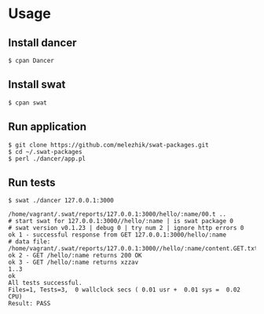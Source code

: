 # Usage

## Install dancer

    $ cpan Dancer

## Install swat

    $ cpan swat

## Run application

    $ git clone https://github.com/melezhik/swat-packages.git
    $ cd ~/.swat-packages
    $ perl ./dancer/app.pl
    
## Run tests


    $ swat ./dancer 127.0.0.1:3000    

    /home/vagrant/.swat/reports/127.0.0.1:3000/hello/:name/00.t ..
    # start swat for 127.0.0.1:3000//hello/:name | is swat package 0
    # swat version v0.1.23 | debug 0 | try num 2 | ignore http errors 0
    ok 1 - successful response from GET 127.0.0.1:3000/hello/:name
    # data file: /home/vagrant/.swat/reports/127.0.0.1:3000//hello/:name/content.GET.txt
    ok 2 - GET /hello/:name returns 200 OK
    ok 3 - GET /hello/:name returns xzzav
    1..3
    ok
    All tests successful.
    Files=1, Tests=3,  0 wallclock secs ( 0.01 usr +  0.01 sys =  0.02 CPU)
    Result: PASS

